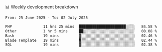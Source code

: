 📊 Weekly development breakdown
<!--START_SECTION:waka-->

```txt
From: 25 June 2025 - To: 02 July 2025

PHP              11 hrs 25 mins  █████████████████████░░░░   84.58 %
Other            1 hr 5 mins     ██░░░░░░░░░░░░░░░░░░░░░░░   08.08 %
Bash             19 mins         ▓░░░░░░░░░░░░░░░░░░░░░░░░   02.46 %
Blade Template   19 mins         ▓░░░░░░░░░░░░░░░░░░░░░░░░   02.44 %
SQL              19 mins         ▓░░░░░░░░░░░░░░░░░░░░░░░░   02.38 %
```

<!--END_SECTION:waka-->
